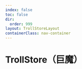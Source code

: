 ```yaml
---
index: false
toc: false
dir:
  order: 999
layout: TrollStoreLayout
containerClass: nav-container
---
```


# TrollStore（巨魔）

<AutoCatalog />
